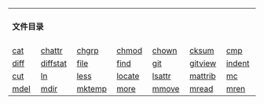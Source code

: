 <table>
  <tbody>
    <tr><td colspan="9"><h4>文件目录</h4></td></tr>
    <tr>
      <td width="150px"><a href="./shell命令/.md">cat</a></td>
      <td width="150px"><a href="./shell命令/.md">chattr</a></td>
      <td width="150px"><a href="./shell命令/.md">chgrp</a></td>
      <td width="150px"><a href="./shell命令/.md">chmod</a></td>
      <td width="150px"><a href="./shell命令/.md">chown</a></td>
      <td width="150px"><a href="./shell命令/.md">cksum</a></td>
      <td width="150px"><a href="./shell命令/.md">cmp</a></td>
    </tr>
    <tr>
      <td><a href="./shell命令/.md">diff</a></td>
      <td><a href="./shell命令/.md">diffstat</a></td>
      <td><a href="./shell命令/.md">file</a></td>
      <td><a href="./shell命令/.md">find</a></td>
      <td><a href="./shell命令/.md">git</a></td>
      <td><a href="./shell命令/.md">gitview</a></td>
      <td><a href="./shell命令/.md">indent</a></td>
    </tr>
    <tr>
      <td><a href="./shell命令/.md">cut</a></td>
      <td><a href="./shell命令/.md">ln</a></td>
      <td><a href="./shell命令/.md">less</a></td>
      <td><a href="./shell命令/.md">locate</a></td>
      <td><a href="./shell命令/.md">lsattr</a></td>
      <td><a href="./shell命令/.md">mattrib</a></td>
      <td><a href="./shell命令/.md">mc</a></td>
    </tr>
    <tr>
      <td><a href="./shell命令/.md">mdel</a></td>
      <td><a href="./shell命令/.md">mdir</a></td>
      <td><a href="./shell命令/.md">mktemp</a></td>
      <td><a href="./shell命令/.md">more</a></td>
      <td><a href="./shell命令/.md">mmove</a></td>
      <td><a href="./shell命令/.md">mread</a></td>
      <td><a href="./shell命令/.md">mren</a></td>
    </tr>
	</tbody>
</table>


